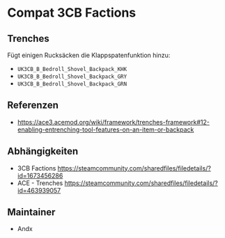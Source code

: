 # Compat 3CB Factions

## Trenches

Fügt einigen Rucksäcken die Klappspatenfunktion hinzu:

- `UK3CB_B_Bedroll_Shovel_Backpack_KHK`
- `UK3CB_B_Bedroll_Shovel_Backpack_GRY`
- `UK3CB_B_Bedroll_Shovel_Backpack_GRN`

## Referenzen

- <https://ace3.acemod.org/wiki/framework/trenches-framework#12-enabling-entrenching-tool-features-on-an-item-or-backpack>

## Abhängigkeiten

- 3CB Factions <https://steamcommunity.com/sharedfiles/filedetails/?id=1673456286>
- ACE - Trenches <https://steamcommunity.com/sharedfiles/filedetails/?id=463939057>

## Maintainer

- Andx
